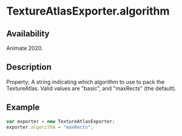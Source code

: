 # TextureAtlasExporter.algorithm

## Availability

Animate 2020.

## Description

Property;  A string indicating which algorithm to use to pack the TextureAtlas. Valid values are "basic", and "maxRects" (the default).

## Example

``` javascript
var exporter = new TextureAtlasExporter;
exporter.algorithm = "maxRects";
````

